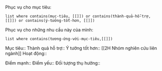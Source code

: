Phục vụ cho mục tiêu:
```dataview
list where contains(mục-tiêu, [[]]) or contains(thành-quả-hỗ-trợ, [[]]) or contains(ý-tưởng-tốt-hơn, [[]]) 
```
Phục vụ cho những nhu cầu này của mình:
```dataview
list where contains(tương-ứng-với-mục-tiêu,[[]])
```

Mục tiêu::
Thành quả hỗ trợ::
Ý tưởng tốt hơn:: [[2H Nhóm nghiên cứu liên ngành]]
Hoạt động::

Điểm mạnh::
Điểm yếu::
Đối tượng thụ hưởng::
